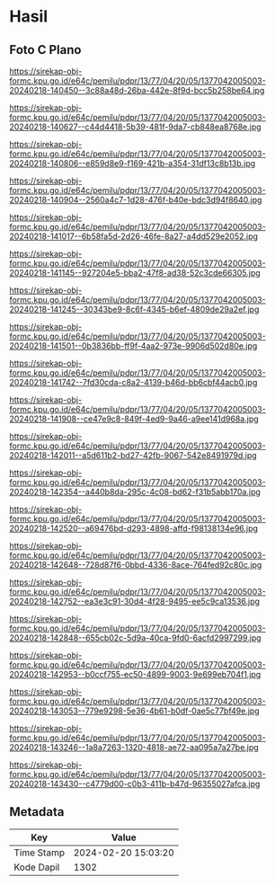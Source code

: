 # Hasil

## Foto C Plano

https://sirekap-obj-formc.kpu.go.id/e64c/pemilu/pdpr/13/77/04/20/05/1377042005003-20240218-140450--3c88a48d-26ba-442e-8f9d-bcc5b258be64.jpg

https://sirekap-obj-formc.kpu.go.id/e64c/pemilu/pdpr/13/77/04/20/05/1377042005003-20240218-140627--c44d4418-5b39-481f-9da7-cb848ea8768e.jpg

https://sirekap-obj-formc.kpu.go.id/e64c/pemilu/pdpr/13/77/04/20/05/1377042005003-20240218-140806--e859d8e9-f169-421b-a354-31df13c8b13b.jpg

https://sirekap-obj-formc.kpu.go.id/e64c/pemilu/pdpr/13/77/04/20/05/1377042005003-20240218-140904--2560a4c7-1d28-476f-b40e-bdc3d94f8640.jpg

https://sirekap-obj-formc.kpu.go.id/e64c/pemilu/pdpr/13/77/04/20/05/1377042005003-20240218-141017--6b58fa5d-2d26-46fe-8a27-a4dd529e2052.jpg

https://sirekap-obj-formc.kpu.go.id/e64c/pemilu/pdpr/13/77/04/20/05/1377042005003-20240218-141145--927204e5-bba2-47f8-ad38-52c3cde66305.jpg

https://sirekap-obj-formc.kpu.go.id/e64c/pemilu/pdpr/13/77/04/20/05/1377042005003-20240218-141245--30343be9-8c6f-4345-b6ef-4809de29a2ef.jpg

https://sirekap-obj-formc.kpu.go.id/e64c/pemilu/pdpr/13/77/04/20/05/1377042005003-20240218-141501--0b3836bb-ff9f-4aa2-973e-9906d502d80e.jpg

https://sirekap-obj-formc.kpu.go.id/e64c/pemilu/pdpr/13/77/04/20/05/1377042005003-20240218-141742--7fd30cda-c8a2-4139-b46d-bb6cbf44acb0.jpg

https://sirekap-obj-formc.kpu.go.id/e64c/pemilu/pdpr/13/77/04/20/05/1377042005003-20240218-141908--ce47e9c8-849f-4ed9-9a46-a9ee141d968a.jpg

https://sirekap-obj-formc.kpu.go.id/e64c/pemilu/pdpr/13/77/04/20/05/1377042005003-20240218-142011--a5d611b2-bd27-42fb-9067-542e8491979d.jpg

https://sirekap-obj-formc.kpu.go.id/e64c/pemilu/pdpr/13/77/04/20/05/1377042005003-20240218-142354--a440b8da-295c-4c08-bd62-f31b5abb170a.jpg

https://sirekap-obj-formc.kpu.go.id/e64c/pemilu/pdpr/13/77/04/20/05/1377042005003-20240218-142520--a69476bd-d293-4898-affd-f98138134e96.jpg

https://sirekap-obj-formc.kpu.go.id/e64c/pemilu/pdpr/13/77/04/20/05/1377042005003-20240218-142648--728d87f6-0bbd-4336-8ace-764fed92c80c.jpg

https://sirekap-obj-formc.kpu.go.id/e64c/pemilu/pdpr/13/77/04/20/05/1377042005003-20240218-142752--ea3e3c91-30d4-4f28-9495-ee5c9ca13536.jpg

https://sirekap-obj-formc.kpu.go.id/e64c/pemilu/pdpr/13/77/04/20/05/1377042005003-20240218-142848--655cb02c-5d9a-40ca-9fd0-6acfd2997299.jpg

https://sirekap-obj-formc.kpu.go.id/e64c/pemilu/pdpr/13/77/04/20/05/1377042005003-20240218-142953--b0ccf755-ec50-4899-9003-9e699eb704f1.jpg

https://sirekap-obj-formc.kpu.go.id/e64c/pemilu/pdpr/13/77/04/20/05/1377042005003-20240218-143053--779e9298-5e36-4b61-b0df-0ae5c77bf49e.jpg

https://sirekap-obj-formc.kpu.go.id/e64c/pemilu/pdpr/13/77/04/20/05/1377042005003-20240218-143246--1a8a7263-1320-4818-ae72-aa095a7a27be.jpg

https://sirekap-obj-formc.kpu.go.id/e64c/pemilu/pdpr/13/77/04/20/05/1377042005003-20240218-143430--c4779d00-c0b3-411b-b47d-96355027afca.jpg


## Metadata

| Key        | Value               |
| ---------- | ------------------- |
| Time Stamp | 2024-02-20 15:03:20 |
| Kode Dapil | 1302                |




